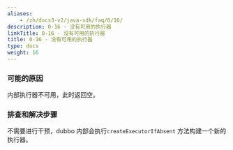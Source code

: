 ```yaml
---
aliases:
    - /zh/docs3-v2/java-sdk/faq/0/16/
description: 0-16 - 没有可用的执行器
linkTitle: 0-16 - 没有可用的执行器
title: 0-16 - 没有可用的执行器
type: docs
weight: 16
---
```





### 可能的原因

内部执行器不可用，此时返回空。 

### 排查和解决步骤

不需要进行干预，dubbo 内部会执行`createExecutorIfAbsent` 方法构建一个新的执行器。

<p style="margin-top: 3rem;"> </p>